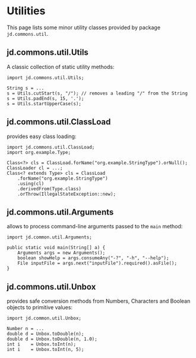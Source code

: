 # Utilities

This page lists some minor utility classes provided by package `jd.commons.util`.

## jd.commons.util.Utils

A classic collection of static utility methods:

	import jd.commons.util.Utils;

	String s = ... 
	s = Utils.cutStart(s, "/"); // removes a leading "/" from the String
	s = Utils.padEnd(s, 15, '.');
	s = Utils.startUpperCase(s);
	
## jd.commons.util.ClassLoad	

provides easy class loading:

	import jd.commons.util.ClassLoad;
	import org.example.Type;
	
	Class<?> cls = ClassLoad.forName("org.example.StringType").orNull();
	ClassLoader cl = ...;
	Class<? extends Type> cls = ClassLoad
		.forName("org.example.StringType")
		.using(cl)
		.derivedFrom(Type.class)
		.orThrow(IllegalStateException::new);


## jd.commons.util.Arguments

allows to process command-line arguments passed to the `main` method:

	import jd.common.util.Arguments;
	
	public static void main(String[] a) {
		Arguments args = new Arguments();
		boolean showHelp = args.consumeAny("-?", "-h", "--help");
		File inputFile = args.next("inputFile").required().asFile();
	}
	
## jd.commons.util.Unbox

provides safe conversion methods from Numbers, Characters and Boolean objects to primitive values:

	import jd.common.util.Unbox;
	
	Number n = ...
	double d = Unbox.toDouble(n);
	double d = Unbox.toDouble(n, 1.0);
	int i    = Unbox.toInt(n);
	int i    = Unbox.toInt(n, 5);
